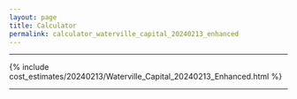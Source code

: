 ```yaml
---
layout: page
title: Calculator
permalink: calculator_waterville_capital_20240213_enhanced
---
```


___

{% include cost_estimates/20240213/Waterville_Capital_20240213_Enhanced.html %}

___

